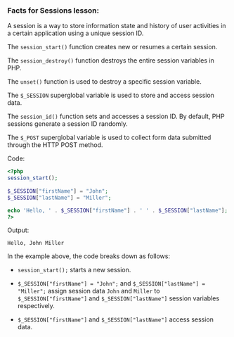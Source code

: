 ### Facts for Sessions lesson:

A session is a way to store information state and history of user activities in a certain application using a unique session ID. 

The `session_start()` function creates new or resumes a certain session.

The `session_destroy()` function destroys the entire session variables in PHP.

The `unset()` function is used to destroy a specific session variable.

The `$_SESSION` superglobal variable is used to store and access session data.

The `session_id()` function sets and accesses a session ID. By default, PHP sessions generate a session ID randomly.

The `$_POST` superglobal variable is used to collect form data submitted through the HTTP POST method.

Code:

```php
<?php
session_start();
 
$_SESSION["firstName"] = "John";
$_SESSION["lastName"] = "Miller";

echo 'Hello, ' . $_SESSION["firstName"] . ' ' . $_SESSION["lastName"];
?>
```

Output:

```
Hello, John Miller
```

In the example above, the code breaks down as follows:

 - `session_start();` starts a new session.

 - `$_SESSION["firstName"] = "John";` and `$_SESSION["lastName"] = "Miller";` assign session data `John` and `Miller` to `$_SESSION["firstName"]` and `$_SESSION["lastName"]` session variables respectively.

 - `$_SESSION["firstName"]` and `$_SESSION["lastName"]` access session data.